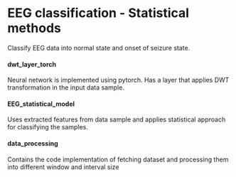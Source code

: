 
# EEG classification - Statistical methods

Classify EEG data into normal state and onset of seizure state.

#### dwt_layer_torch
Neural network is implemented using pytorch. Has a layer that applies DWT transformation in the input data sample.

#### EEG_statistical_model
Uses extracted features from data sample and applies statistical approach for classifying the samples.

#### data_processing
Contains the code implementation of fetching dataset and processing them into different window and interval size

